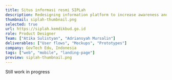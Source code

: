```yaml
---
title: Situs informasi resmi SIPLah
description: Redesigning information platform to increase awareness and drive conversions, establishing it as a trusted hub for reliable information.
thumbnail: siplah-thumbnail.png
selected: true
url: https://siplah.kemdikbud.go.id
role: Product Designer
Team: ["Atika Sulistyan", "Adriansyah Mursalin"]
deliverables: ["User flows", "Mockups", "Prototypes"]
company: GovTech Edu, Indonesia
tags: ["web", "mobile", "landing-page"]
preview: siplah-thumbnail.png
---
```


Still work in progress
